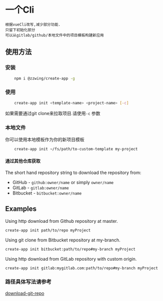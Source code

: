 # 一个Cli
    根据vueCli改写,减少部分功能.
    只留下初始化部分
    可以从gitlab/github/本地文件中的项目模板构建新应用

## 使用方法

### 安装
```bash
    npm i @zzwing/create-app -g
```

### 使用
```bash
    create-app init <template-name> <project-name> [-c]
```
如果需要通过git clone来拉取项目.请使用`-c` 参数


### 本地文件
你可以使用本地模板作为你的新项目模板

``` bash
    create-app init ~/fs/path/to-custom-template my-project
```

#### 通过其他仓库获取
The short hand repository string to download the repository from:

- GitHub - `github:owner/name` or simply `owner/name`
- GitLab - `gitlab:owner/name`
- Bitbucket - `bitbucket:owner/name`


## Examples
Using http download from Github repository at master.
```bash
create-app init path/to/repo myProject
```

Using git clone from Bitbucket repository at my-branch.
```bash
create-app init bitbucket:path/to/repo#my-branch myProject
```

Using http download from GitLab repository with custom origin.
```bash
create-app init gitlab:mygitlab.com:path/to/repo#my-branch myProject
```

### 路径具体写法请参考
[download-git-repo](https://github.com/flipxfx/download-git-repo/blob/master/README.md)

